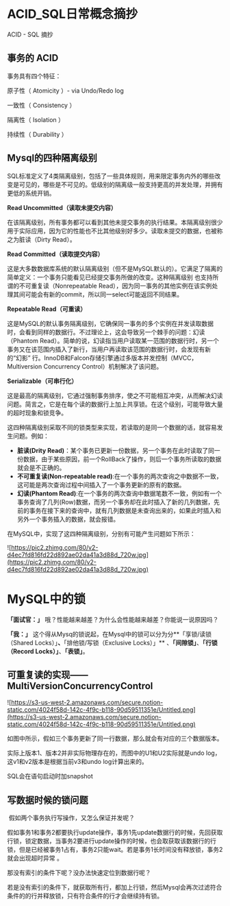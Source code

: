 # ACID_SQL日常概念摘抄


ACID - SQL 摘抄
<!--more-->

## **事务的 ACID**

事务具有四个特征：

原子性（ Atomicity ）- via Undo/Redo log

一致性（ Consistency ）

隔离性（ Isolation ）

持续性（ Durability ）


## **Mysql的四种隔离级别**

SQL标准定义了4类隔离级别，包括了一些具体规则，用来限定事务内外的哪些改变是可见的，哪些是不可见的。低级别的隔离级一般支持更高的并发处理，并拥有更低的系统开销。

**Read Uncommitted（读取未提交内容）**

在该隔离级别，所有事务都可以看到其他未提交事务的执行结果。本隔离级别很少用于实际应用，因为它的性能也不比其他级别好多少。读取未提交的数据，也被称之为脏读（Dirty Read）。

**Read Committed（读取提交内容）**

这是大多数数据库系统的默认隔离级别（但不是MySQL默认的）。它满足了隔离的简单定义：一个事务只能看见已经提交事务所做的改变。这种隔离级别 也支持所谓的不可重复读（Nonrepeatable Read），因为同一事务的其他实例在该实例处理其间可能会有新的commit，所以同一select可能返回不同结果。

**Repeatable Read（可重读）**

这是MySQL的默认事务隔离级别，它确保同一事务的多个实例在并发读取数据时，会看到同样的数据行。不过理论上，这会导致另一个棘手的问题：幻读 （Phantom Read）。简单的说，幻读指当用户读取某一范围的数据行时，另一个事务又在该范围内插入了新行，当用户再读取该范围的数据行时，会发现有新的“幻影” 行。InnoDB和Falcon存储引擎通过多版本并发控制（MVCC，Multiversion Concurrency Control）机制解决了该问题。

**Serializable（可串行化）**

这是最高的隔离级别，它通过强制事务排序，使之不可能相互冲突，从而解决幻读问题。简言之，它是在每个读的数据行上加上共享锁。在这个级别，可能导致大量的超时现象和锁竞争。

这四种隔离级别采取不同的锁类型来实现，若读取的是同一个数据的话，就容易发生问题。例如：

- **脏读(Drity Read)**：某个事务已更新一份数据，另一个事务在此时读取了同一份数据，由于某些原因，前一个RollBack了操作，则后一个事务所读取的数据就会是不正确的。
- **不可重复读(Non-repeatable read)**:在一个事务的两次查询之中数据不一致，这可能是两次查询过程中间插入了一个事务更新的原有的数据。
- **幻读(Phantom Read)**:在一个事务的两次查询中数据笔数不一致，例如有一个事务查询了几列(Row)数据，而另一个事务却在此时插入了新的几列数据，先前的事务在接下来的查询中，就有几列数据是未查询出来的，如果此时插入和另外一个事务插入的数据，就会报错。

在MySQL中，实现了这四种隔离级别，分别有可能产生问题如下所示：

![https://pic2.zhimg.com/80/v2-d4ec7fd816fd22d892ae02da41a3d88d_720w.jpg](https://pic2.zhimg.com/80/v2-d4ec7fd816fd22d892ae02da41a3d88d_720w.jpg)



# MySQL中的锁

**「面试官：」** 哦？性能越来越差？为什么会性能越来越差？你能说一说原因吗？

**「我：」** 这个得从Mysq的锁说起，在Mysql中的锁可以分为分**「享锁/读锁（Shared Locks）」**、**「排他锁/写锁（Exclusive Locks）」** 、**「间隙锁」**、**「行锁（Record Locks）」**、**「表锁」**。

## 可重复读的实现——MultiVersionConcurrencyControl

![https://s3-us-west-2.amazonaws.com/secure.notion-static.com/4024f58d-142c-4f9c-b118-90d59511351e/Untitled.png](https://s3-us-west-2.amazonaws.com/secure.notion-static.com/4024f58d-142c-4f9c-b118-90d59511351e/Untitled.png)

如图中所示，假如三个事务更新了同一行数据，那么就会有对应的三个数据版本。

实际上版本1、版本2并非实际物理存在的，而图中的U1和U2实际就是undo log，这v1和v2版本是根据当前v3和undo log计算出来的。

SQL会在语句启动时加snapshot

## 写数据时候的锁问题

 假如两个事务执行写操作，又怎么保证并发呢？

假如事务1和事务2都要执行update操作，事务1先update数据行的时候，先回获取行锁，锁定数据，当事务2要进行update操作的时候，也会取获取该数据行的行锁，但是已经被事务1占有，事务2只能wait。若是事务1长时间没有释放锁，事务2就会出现超时异常 。

那没有索引的条件下呢？没办法快速定位到数据行呢？

若是没有索引的条件下，就获取所有行，都加上行锁，然后Mysql会再次过滤符合条件的的行并释放锁，只有符合条件的行才会继续持有锁。
